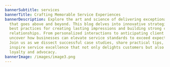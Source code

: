 ```yaml
---
bannerSubtitle: services
bannerTitle: Crafting Memorable Service Experiences
bannerDescription: Explore the art and science of delivering exceptional service
  that goes above and beyond. This blog delves into innovative strategies and
  best practices for creating lasting impressions and building strong customer
  relationships. From personalized interactions to anticipating client needs, we
  uncover how businesses can elevate service standards to exceed expectations.
  Join us as we dissect successful case studies, share practical tips, and
  inspire service excellence that not only delights customers but also drives
  loyalty and advocacy.
bannerImage: /images/image3.png
---
```

